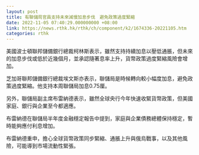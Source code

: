 ```yaml
---
layout: post
title: 有聯儲局官員支持未來減慢加息步伐　避免政策過度緊縮
date: 2022-11-05 07:40:29.000000000 +08:00
link: https://news.rthk.hk/rthk/ch/component/k2/1674336-20221105.htm
categories: rthk
---
```


美國波士頓聯邦儲備銀行總裁柯林斯表示，雖然支持持續加息以壓低通脹，但未來的加息步伐或低於近幾個月，並承認隨著息率上升，貨幣政策過度緊縮風險會增加。

芝加哥聯邦儲備銀行總裁埃文斯亦表示，聯儲局是時候轉向較小幅度加息，避免政策過度緊縮。他支持本周聯儲局加息0.75厘。

另外，聯儲局副主席布雷納德表示，雖然全球央行今年快速收緊貨幣政策，但美國家庭、銀行與企業至今都適應。

布雷納德在聯儲局半年度金融穩定報告中提到，家庭與企業債務總體保持穩定，暫時能夠應付利息增加。

布雷納德重申，擔心全球貨幣政策同步緊縮、通脹上升與俄烏戰事，以及其他風險，可能導到市場流動性緊張。
